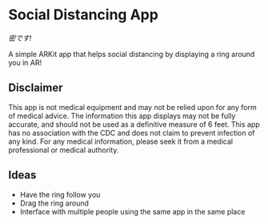 # Social Distancing App
*密です!*

A simple ARKit app that helps social distancing by displaying a ring around you in AR!

## Disclaimer
This app is not medical equipment and may not be relied upon for any form of medical advice. The information this app displays may not be fully accurate, and should not be used as a definitive measure of 6 feet. This app has no association with the CDC and does not claim to prevent infection of any kind. For any medical information, please seek it from a medical professional or medical authority.

## Ideas
* Have the ring follow you
* Drag the ring around
* Interface with multiple people using the same app in the same place

